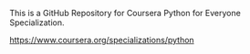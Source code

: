 This is a GitHub Repository for Coursera Python for Everyone Specialization.

https://www.coursera.org/specializations/python


